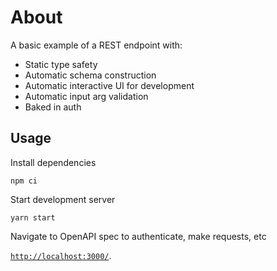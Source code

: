 # About

A basic example of a REST endpoint with:

- Static type safety
- Automatic schema construction
- Automatic interactive UI for development
- Automatic input arg validation
- Baked in auth

## Usage

Install dependencies

```
npm ci
```

Start development server

```
yarn start
```

Navigate to OpenAPI spec to authenticate, make requests, etc

[`http://localhost:3000/`](http://localhost:3000/).
